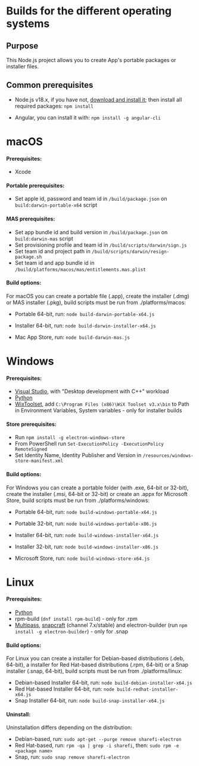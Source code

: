 # Builds for the different operating systems

## Purpose
This Node.js project allows you to create App's portable packages or installer files.


## Common prerequisites
* Node.js v18.x, if you have not, [download and install it](https://nodejs.org/en/download/); then install all required packages: `npm install`

* Angular, you can install it with: `npm install -g angular-cli`

# macOS

#### Prerequisites:
* Xcode

#### Portable prerequisites:
* Set apple id, password and team id in `/build/package.json` on `build:darwin-portable-x64` script

#### MAS prerequisites:
* Set app bundle id and build version in `/build/package.json` on `build:darwin-mas` script
* Set provisioning profile and team id in `/build/scripts/darwin/sign.js`
* Set team id and project path in `/build/scripts/darwin/resign-package.sh`
* Set team id and app bundle id in `/build/platforms/macos/mas/entitlements.mas.plist`

#### Build options:
For macOS you can create a portable file (.app), create the installer (.dmg) or MAS installer (.pkg), build scripts must be run from ./platforms/macos:

* Portable 64-bit, run:
`node build-darwin-portable-x64.js`

* Installer 64-bit, run:
`node build-darwin-installer-x64.js`

* Mac App Store, run:
`node build-darwin-mas.js`

# Windows

#### Prerequisites:
* [Visual Studio](https://visualstudio.microsoft.com/), with "Desktop development with C++" workload
* [Python](https://www.python.org/downloads/windows/)
* [WixToolset](https://github.com/wixtoolset/wix3/releases), add `C:\Program Files (x86)\WiX Toolset v3.x\bin` to Path in Environment Variables, System variables - only for installer builds
#### Store prerequisites:
* Run `npm install -g electron-windows-store`
* From PowerShell run `Set-ExecutionPolicy -ExecutionPolicy RemoteSigned`
* Set Identity Name, Identity Publisher and Version in `/resources/windows-store-manifest.xml`

#### Build options:
For Windows you can create a portable folder (with .exe, 64-bit or 32-bit), create the installer (.msi, 64-bit or 32-bit) or create an .appx for Microsoft Store, build scripts must be run from ./platforms/windows:

* Portable 64-bit, run:
`node build-windows-portable-x64.js`

* Portable 32-bit, run:
`node build-windows-portable-x86.js`

* Installer 64-bit, run:
`node build-windows-installer-x64.js`

* Installer 32-bit, run:
`node build-windows-installer-x86.js`

* Microsoft Store, run:
`node build-windows-store-x64.js`

# Linux

#### Prerequisites:
* [Python](https://www.python.org/downloads/source/)
* rpm-build (`dnf install rpm-build`) - only for .rpm
* [Multipass](https://multipass.run/), [snapcraft](https://snapcraft.io/snapcraft) (channel 7.x/stable) and electron-builder (run `npm install -g electron-builder`) - only for .snap

#### Build options:
For Linux you can create a installer for Debian-based distributions (.deb, 64-bit), a installer for Red Hat-based distributions (.rpm, 64-bit) or a Snap installer (.snap, 64-bit), build scripts must be run from ./platforms/linux:

* Debian-based Installer 64-bit, run:
`node build-debian-installer-x64.js`
* Red Hat-based Installer 64-bit, run:
`node build-redhat-installer-x64.js`
* Snap Installer 64-bit, run:
`node build-snap-installer-x64.js`

#### Uninstall:
Uninstallation differs depending on the distribution:

* Debian-based, run:
`sudo apt-get --purge remove sharefi-electron`
* Red Hat-based, run:
`rpm -qa | grep -i sharefi`,
then: `sudo rpm -e <package name>`
* Snap, run:
`sudo snap remove sharefi-electron`